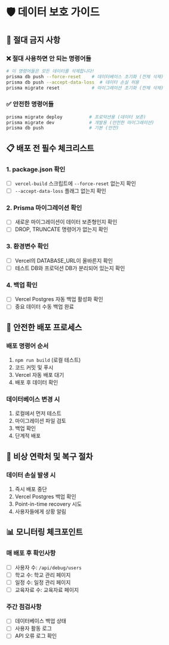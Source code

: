 # 🛡️ 데이터 보호 가이드

## 🚨 절대 금지 사항

### ❌ 절대 사용하면 안 되는 명령어들
```bash
# 이 명령어들은 모든 데이터를 삭제합니다!
prisma db push --force-reset    # 데이터베이스 초기화 (전체 삭제)
prisma db push --accept-data-loss  # 데이터 손실 허용
prisma migrate reset            # 마이그레이션 초기화 (전체 삭제)
```

### ✅ 안전한 명령어들
```bash
prisma migrate deploy          # 프로덕션용 (데이터 보존)
prisma migrate dev             # 개발용 (안전한 마이그레이션)
prisma db push                 # 기본 (안전)
```

## 📋 배포 전 필수 체크리스트

### 1. package.json 확인
- [ ] `vercel-build` 스크립트에 `--force-reset` 없는지 확인
- [ ] `--accept-data-loss` 플래그 없는지 확인

### 2. Prisma 마이그레이션 확인
- [ ] 새로운 마이그레이션이 데이터 보존형인지 확인
- [ ] DROP, TRUNCATE 명령어가 없는지 확인

### 3. 환경변수 확인
- [ ] Vercel의 DATABASE_URL이 올바른지 확인
- [ ] 테스트 DB와 프로덕션 DB가 분리되어 있는지 확인

### 4. 백업 확인
- [ ] Vercel Postgres 자동 백업 활성화 확인
- [ ] 중요 데이터 수동 백업 완료

## 🔧 안전한 배포 프로세스

### 배포 명령어 순서
1. `npm run build` (로컬 테스트)
2. 코드 커밋 및 푸시
3. Vercel 자동 배포 대기
4. 배포 후 데이터 확인

### 데이터베이스 변경 시
1. 로컬에서 먼저 테스트
2. 마이그레이션 파일 검토
3. 백업 확인
4. 단계적 배포

## 🚨 비상 연락처 및 복구 절차

### 데이터 손실 발생 시
1. 즉시 배포 중단
2. Vercel Postgres 백업 확인
3. Point-in-time recovery 시도
4. 사용자들에게 상황 알림

## 📊 모니터링 체크포인트

### 매 배포 후 확인사항
- [ ] 사용자 수: `/api/debug/users`
- [ ] 학교 수: 학교 관리 페이지
- [ ] 일정 수: 일정 관리 페이지
- [ ] 교육자료 수: 교육자료 페이지

### 주간 점검사항
- [ ] 데이터베이스 백업 상태
- [ ] 사용자 활동 로그
- [ ] API 오류 로그 확인